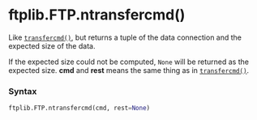 # ftplib.FTP.ntransfercmd()

Like [`transfercmd()`](/modules/ftplib/FTP/transfercmd.md), but returns a tuple of the data connection and the expected size of the data.

If the expected size could not be computed, `None` will be returned as the expected size. **cmd** and **rest** means the same thing as in [`transfercmd()`](/modules/ftplib/FTP/transfercmd.md).

### Syntax

```python
ftplib.FTP.ntransfercmd(cmd, rest=None)
```